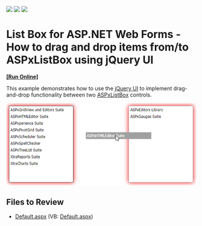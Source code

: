 <!-- default badges list -->
![](https://img.shields.io/endpoint?url=https://codecentral.devexpress.com/api/v1/VersionRange/128531537/18.1.3%2B)
[![](https://img.shields.io/badge/Open_in_DevExpress_Support_Center-FF7200?style=flat-square&logo=DevExpress&logoColor=white)](https://supportcenter.devexpress.com/ticket/details/E3417)
[![](https://img.shields.io/badge/📖_How_to_use_DevExpress_Examples-e9f6fc?style=flat-square)](https://docs.devexpress.com/GeneralInformation/403183)
<!-- default badges end -->

# List Box for ASP.NET Web Forms - How to drag and drop items from/to ASPxListBox using jQuery UI
<!-- run online -->
**[[Run Online]](https://codecentral.devexpress.com/128531537/)**
<!-- run online end -->

This example demonstrates how to use the [jQuery UI](https://jqueryui.com/) to implement drag-and-drop functionality between two [ASPxListBox](https://docs.devexpress.com/AspNet/DevExpress.Web.ASPxListBox) controls.

![](drag-items-between-listboxes.png)

## Files to Review

* [Default.aspx](./CS/WebSite/Default.aspx) (VB: [Default.aspx](./VB/WebSite/Default.aspx))
